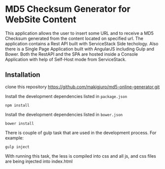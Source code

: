 # MD5 Checksum Generator for WebSite Content 

This application allows the user to insert some URL and to receive a MD5 Checksum generated from the content located on specified url.
The application contains a Rest API built with ServiceStack Side techology. Also there is a Single Page Application built with AngularJS including Gulp and Bower.
Both the RestAPI and the SPA are hosted inside a Console Application with help of Self-Host mode from ServiceStack.

## Installation

clone this repository https://github.com/makigjuro/md5-online-generator.git


Install the development dependencies listed in `package.json`
```shell
npm install
```

Install the development dependencies listed in `bower.json`
```shell
bower install
```

There is couple of gulp task that are used in the development process. For example: 
```shell
gulp inject
```
With running this task, the less is compiled into css and all js, and css files are being injected into index.html




